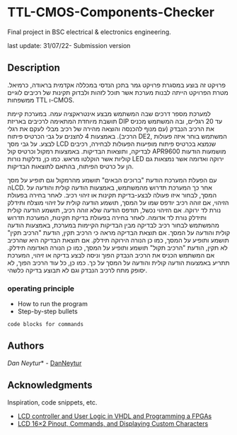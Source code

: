 # TTL-CMOS-Components-Checker

Final project in BSC electrical & electronics engineering.

last update: 31/07/22- Submission version

## Description

פרויקט זה בוצע במסגרת פרויקט גמר בתכן הנדסי במכללה אקדמית בראודה, כרמיאל.
מטרת הפרויקט הייתה לבנות מערכת אשר תוכל לזהות ולבדוק תקינות של רכיבים לוגיים ממשפחות TTL ו-CMOS. 

למערכת מספר דרכים שבה המשתמש מבצע אינטראקציה עמה. במערכת קיימת תושבת מיוחדת המתאימה לרכיבים באריזת DIP עד 20 רגליים, ובה המשתמש מכניס את הרכיב הנבדק (עם מנוף להכנסה והוצאה מהירה של רכיב מבלי לעקם את רגלי הרכיב). באמצעות 4 לחצנים על גבי הכרטיס פיתוח DE2, המשתמש בוחר איזה פעולות לבצע. על גבי מסך LCD שנמצא בכרטיס פיתוח מופיעות הפעולות לבחירה, רכיבים לבדיקה, ותוצאות הבדיקות. באמצעות רמקול וכרטיס קול  APR9600 מושמעות הודעות קוליות אשר הוקלטו מראש. כמו כן, נדלקות נורות LED ירוקה ואדומה אשר נמצאות גם הן על כרטיס הפיתוח, בהתאם לתוצאות הבדיקות.

עם הפעלת המערכת הודעת "ברוכים הבאים"  תושמע מהרמקול וגם תופיע על מסך הLCD. אחר כך המערכת תדרוש מהמשתמש, באמצעות הודעה קולית והודעה על המסך, לבחור איזו פעולה לבצע-בדיקת תקינות או זיהוי רכיב. 
לאחר בחירה בפעולת הזיהוי, אם זוהה רכיב יודפס שמו על המסך, תושמע הודעה קולית על זיהוי מוצלח ותידלק נורת לד ירוקה.  אם הזיהוי נכשל, תודפס הודעה שלא זוהה רכיב, תושמע הודעה קולית ותידלק נורת לד אדומה.
לאחר בחירה בפעולת בדיקת תקינות, המערכת תדרוש מהמשתמש לבחור רכיב לבדיקה מבין הבדיקות הקיימות במערכת, באמצעות הודעה קולית והודעה על המסך. אם תוצאת הבדיקה מראה כי הרכיב תקין, הודעת "הרכיב תקין" תושמע ותופיע על המסך, כמו כן הנורה הירוקה תידלק. אם תוצאת הבדיקה היא שהרכיב לא תקין, הודעת "הרכיב תקול" תושמע ותופיע על המסך, כמו כן הנורה האדומה תידלק. 
אם המשתמש הכניס את הרכיב הנבדק הפוך וניסה לבצע בדיקה או זיהוי, המערכת תתריע באמצעות הודעה קולית והודעה על המסך על כך. כמו כן, כל עוד הרכיב הפוך, לא יסופק מתח לרכיב הנבדק וגם לא תבוצע בדיקה כלשהי.

### operating principle

* How to run the program
* Step-by-step bullets
```
code blocks for commands
```
## Authors

*Dan Neytur** - [DanNeytur](https://github.com/DanNeytur)

## Acknowledgments

Inspiration, code snippets, etc.
* [LCD controller and User Logic in VHDL and Programming a FPGAs
](https://openlab.citytech.cuny.edu/wang-cet4805/files/2017/04/LCD-controller-and-User-Logic-in-VHDL-and-Programming-a-FPGAs_posted.pdf)
* [LCD 16×2 Pinout, Commands, and Displaying Custom Characters](https://www.electronicsforu.com/technology-trends/learn-electronics/16x2-lcd-pinout-diagram)
